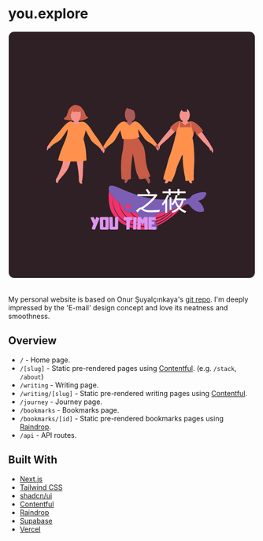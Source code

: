 # you.explore

<img src="you time logo.png" alt="you.explore — 之莜" style="border-radius: 12px; border: 1px solid #e5e7eb" />

<br>
<br>

My personal website is based on Onur Şuyalçınkaya's [git repo](https://github.com/suyalcinkaya/onur.dev). I'm deeply impressed by the 'E-mail' design concept and love its neatness and smoothness.

## Overview

- `/` - Home page.
- `/[slug]` - Static pre-rendered pages using [Contentful](https://www.contentful.com). (e.g. `/stack`, `/about`)
- `/writing` - Writing page.
- `/writing/[slug]` - Static pre-rendered writing pages using [Contentful](https://www.contentful.com).
- `/journey` - Journey page.
- `/bookmarks` - Bookmarks page.
- `/bookmarks/[id]` - Static pre-rendered bookmarks pages using [Raindrop](https://raindrop.io/).
- `/api` - API routes.


## Built With

- [Next.js](https://nextjs.org)
- [Tailwind CSS](https://tailwindcss.com)
- [shadcn/ui](https://ui.shadcn.com)
- [Contentful](https://www.contentful.com)
- [Raindrop](https://raindrop.io)
- [Supabase](https://supabase.com)
- [Vercel](https://vercel.com)
